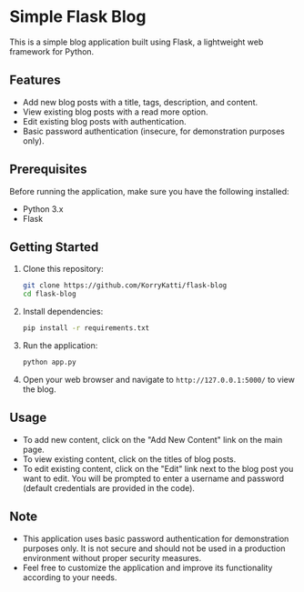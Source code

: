 # Simple Flask Blog

This is a simple blog application built using Flask, a lightweight web framework for Python.

## Features

- Add new blog posts with a title, tags, description, and content.
- View existing blog posts with a read more option.
- Edit existing blog posts with authentication.
- Basic password authentication (insecure, for demonstration purposes only).

## Prerequisites

Before running the application, make sure you have the following installed:

- Python 3.x
- Flask

## Getting Started

1. Clone this repository:

    ```bash
    git clone https://github.com/KorryKatti/flask-blog
    cd flask-blog
    ```

2. Install dependencies:

    ```bash
    pip install -r requirements.txt
    ```

3. Run the application:

    ```bash
    python app.py
    ```

4. Open your web browser and navigate to `http://127.0.0.1:5000/` to view the blog.

## Usage

- To add new content, click on the "Add New Content" link on the main page.
- To view existing content, click on the titles of blog posts.
- To edit existing content, click on the "Edit" link next to the blog post you want to edit. You will be prompted to enter a username and password (default credentials are provided in the code).


## Note

- This application uses basic password authentication for demonstration purposes only. It is not secure and should not be used in a production environment without proper security measures.
- Feel free to customize the application and improve its functionality according to your needs.

